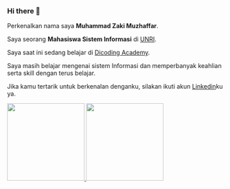 ### Hi there 👋

<!--
**ZakiMuzhaffar/ZakiMuzhaffar** is a ✨ _special_ ✨ repository because its `README.md` (this file) appears on your GitHub profile.

Here are some ideas to get you started:

- 🔭 I’m currently working on ...
- 🌱 I’m currently learning ...
- 👯 I’m looking to collaborate on ...
- 🤔 I’m looking for help with ...
- 💬 Ask me about ...
- 📫 How to reach me: ...
- 😄 Pronouns: ...
- ⚡ Fun fact: ...
-->
Perkenalkan nama saya **Muhammad Zaki Muzhaffar**.<br>

Saya seorang **Mahasiswa Sistem Informasi** di [UNRI](https://unri.ac.id/).<br>

Saya saat ini sedang belajar di [Dicoding Academy](https://www.dicoding.com/).<br>

Saya masih belajar mengenai sistem Informasi dan memperbanyak keahlian serta skill dengan terus belajar.<br>

Jika kamu tertarik untuk berkenalan denganku, silakan ikuti akun [Linkedin](https://www.linkedin.com/in/zaki-muzhaffar-b818bb159/)ku ya.  

<p align="left">
<a href="https://github.com/ZakiMuzhaffar">
  <img height="180em" src="https://github-readme-stats-eight-theta.vercel.app/api?username=ZakiMuzhaffar&show_icons=true&theme=algolia&include_all_commits=true&count_private=true"/>
  <img height="180em" src="https://github-readme-stats-eight-theta.vercel.app/api/top-langs/?username=ZakiMuzhaffar&layout=compact&theme=algolia"/>
</a>
</p>
